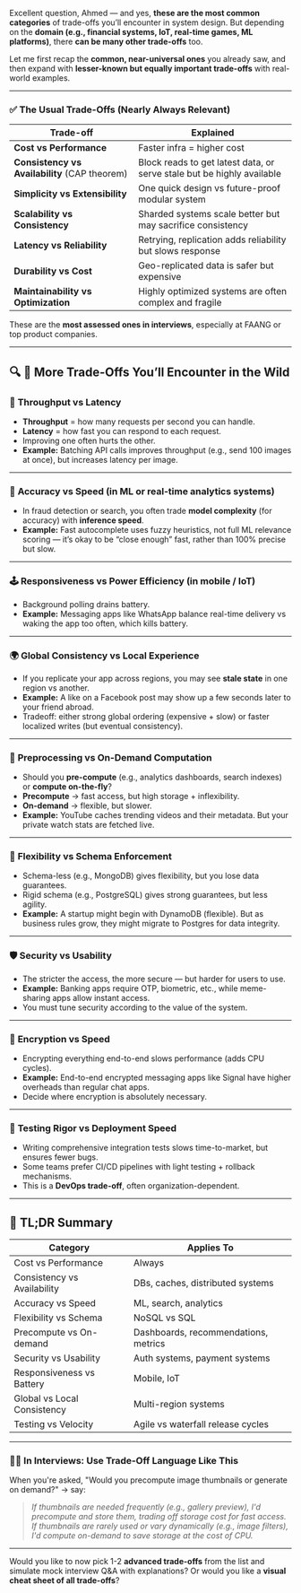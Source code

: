Excellent question, Ahmed — and yes, **these are the most common categories** of trade-offs you’ll encounter in system design. But depending on the **domain (e.g., financial systems, IoT, real-time games, ML platforms)**, there **can be many other trade-offs** too.

Let me first recap the **common, near-universal ones** you already saw, and then expand with **lesser-known but equally important trade-offs** with real-world examples.

---

### ✅ **The Usual Trade-Offs (Nearly Always Relevant)**

| Trade-off                                     | Explained                                                              |
| --------------------------------------------- | ---------------------------------------------------------------------- |
| **Cost vs Performance**                       | Faster infra = higher cost                                             |
| **Consistency vs Availability** (CAP theorem) | Block reads to get latest data, or serve stale but be highly available |
| **Simplicity vs Extensibility**               | One quick design vs future-proof modular system                        |
| **Scalability vs Consistency**                | Sharded systems scale better but may sacrifice consistency             |
| **Latency vs Reliability**                    | Retrying, replication adds reliability but slows response              |
| **Durability vs Cost**                        | Geo-replicated data is safer but expensive                             |
| **Maintainability vs Optimization**           | Highly optimized systems are often complex and fragile                 |

These are the **most assessed ones in interviews**, especially at FAANG or top product companies.

---

## 🔍 🔄 **More Trade-Offs You’ll Encounter in the Wild**

### 🔄 **Throughput vs Latency**

* **Throughput** = how many requests per second you can handle.
* **Latency** = how fast you can respond to each request.
* Improving one often hurts the other.
* **Example:** Batching API calls improves throughput (e.g., send 100 images at once), but increases latency per image.

---

### 🧠 **Accuracy vs Speed (in ML or real-time analytics systems)**

* In fraud detection or search, you often trade **model complexity** (for accuracy) with **inference speed**.
* **Example:** Fast autocomplete uses fuzzy heuristics, not full ML relevance scoring — it’s okay to be “close enough” fast, rather than 100% precise but slow.

---

### 🕹️ **Responsiveness vs Power Efficiency (in mobile / IoT)**

* Background polling drains battery.
* **Example:** Messaging apps like WhatsApp balance real-time delivery vs waking the app too often, which kills battery.

---

### 🌍 **Global Consistency vs Local Experience**

* If you replicate your app across regions, you may see **stale state** in one region vs another.
* **Example:** A like on a Facebook post may show up a few seconds later to your friend abroad.
* Tradeoff: either strong global ordering (expensive + slow) or faster localized writes (but eventual consistency).

---

### 💾 **Preprocessing vs On-Demand Computation**

* Should you **pre-compute** (e.g., analytics dashboards, search indexes) or **compute on-the-fly**?
* **Precompute** → fast access, but high storage + inflexibility.
* **On-demand** → flexible, but slower.
* **Example:** YouTube caches trending videos and their metadata. But your private watch stats are fetched live.

---

### 🧩 **Flexibility vs Schema Enforcement**

* Schema-less (e.g., MongoDB) gives flexibility, but you lose data guarantees.
* Rigid schema (e.g., PostgreSQL) gives strong guarantees, but less agility.
* **Example:** A startup might begin with DynamoDB (flexible). But as business rules grow, they might migrate to Postgres for data integrity.

---

### 🛡️ **Security vs Usability**

* The stricter the access, the more secure — but harder for users to use.
* **Example:** Banking apps require OTP, biometric, etc., while meme-sharing apps allow instant access.
* You must tune security according to the value of the system.

---

### 🔐 **Encryption vs Speed**

* Encrypting everything end-to-end slows performance (adds CPU cycles).
* **Example:** End-to-end encrypted messaging apps like Signal have higher overheads than regular chat apps.
* Decide where encryption is absolutely necessary.

---

### 🧪 **Testing Rigor vs Deployment Speed**

* Writing comprehensive integration tests slows time-to-market, but ensures fewer bugs.
* Some teams prefer CI/CD pipelines with light testing + rollback mechanisms.
* This is a **DevOps trade-off**, often organization-dependent.

---

## 🧠 TL;DR Summary

| Category                    | Applies To                           |
| --------------------------- | ------------------------------------ |
| Cost vs Performance         | Always                               |
| Consistency vs Availability | DBs, caches, distributed systems     |
| Accuracy vs Speed           | ML, search, analytics                |
| Flexibility vs Schema       | NoSQL vs SQL                         |
| Precompute vs On-demand     | Dashboards, recommendations, metrics |
| Security vs Usability       | Auth systems, payment systems        |
| Responsiveness vs Battery   | Mobile, IoT                          |
| Global vs Local Consistency | Multi-region systems                 |
| Testing vs Velocity         | Agile vs waterfall release cycles    |

---

### 👨‍🏫 In Interviews: Use Trade-Off Language Like This

When you're asked, "Would you precompute image thumbnails or generate on demand?" → say:

> *If thumbnails are needed frequently (e.g., gallery preview), I'd precompute and store them, trading off storage cost for fast access. If thumbnails are rarely used or vary dynamically (e.g., image filters), I'd compute on-demand to save storage at the cost of CPU.*

---

Would you like to now pick 1-2 **advanced trade-offs** from the list and simulate mock interview Q\&A with explanations? Or would you like a **visual cheat sheet of all trade-offs**?
